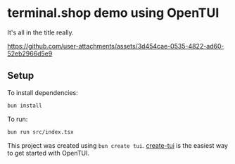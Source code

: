 # terminal.shop demo using OpenTUI

It's all in the title really.

https://github.com/user-attachments/assets/3d454cae-0535-4822-ad60-52eb2966d5e9



## Setup

To install dependencies:

```bash
bun install
```

To run:

```bash
bun run src/index.tsx
```

This project was created using `bun create tui`. [create-tui](https://git.new/create-tui) is the easiest way to get started with OpenTUI.


